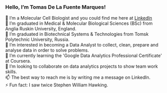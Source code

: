 ### Hello, I’m Tomas De La Fuente Marques!

👋 I’m a Molecular Cell Biologist and you could find me here at [LinkedIn](https://www.linkedin.com/in/tomthescientist3001/) <br>
🏫 I’m graduated in Medical & Molecular Biological Sciences (BSc) from Anglia Ruskin University, England. <br>
🏫 I’m graduated in Biotechnical Systems & Technologies from Tomsk Polytechnic University, Russia. <br>
👀 I’m interested in becoming a Data Analyst to collect, clean, prepare and analyse data in order to solve problems. <br>
🌱 I’m currently learning the 'Google Data Analytics Professional Certificate' at Coursera. <br>
💞️ I’m looking to collaborate on data analytics projects to show team work skills. <br>
📫 The best way to reach me is by writing me a message on LinkedIn. <br>
⚡ Fun fact: I saw twice Stephen William Hawking. <br>


<!---
tomthescientist3001/tomthescientist3001 is a ✨ special ✨ repository because its `README.md` (this file) appears on your GitHub profile.
You can click the Preview link to take a look at your changes.
--->
